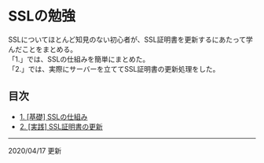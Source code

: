# SSLの勉強

SSLについてほとんど知見のない初心者が、SSL証明書を更新するにあたって学んだことをまとめる。  
「1.」では、SSLの仕組みを簡単にまとめた。  
「2.」では、実際にサーバーを立ててSSL証明書の更新処理をした。

## 目次

- [1. [基礎] SSLの仕組み](SSL01.md)
- [2. [実践] SSL証明書の更新](SSL02.md)

---

2020/04/17 更新